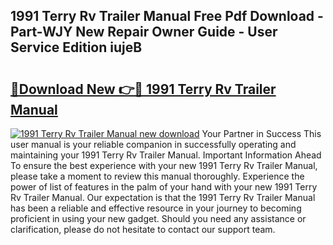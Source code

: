 ## 1991 Terry Rv Trailer Manual Free Pdf Download - Part-WJY New Repair Owner Guide - User Service Edition iujeB

# <h2><a href="http://bc63346.oget.top/?id=1991+Terry+Rv+Trailer+Manual">🔗Download New 👉🔴 1991 Terry Rv Trailer Manual</a></h2>

[![1991 Terry Rv Trailer Manual new download](https://i.imgur.com/5g1atiW.png)](http://bc63346.oget.top/?id=1991+Terry+Rv+Trailer+Manual)
Your Partner in Success This user manual is your reliable companion in successfully operating and maintaining your 1991 Terry Rv Trailer Manual. Important Information Ahead To ensure the best experience with your new 1991 Terry Rv Trailer Manual, please take a moment to review this manual thoroughly. Experience the power of list of features in the palm of your hand with your new 1991 Terry Rv Trailer Manual. Our expectation is that the 1991 Terry Rv Trailer Manual has been a reliable and effective resource in your journey to becoming proficient in using your new gadget. Should you need any assistance or clarification, please do not hesitate to contact our support team.
